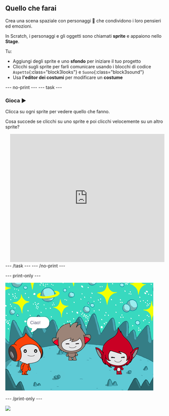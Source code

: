 ## Quello che farai

Crea una scena spaziale con personaggi 👾 che condividono i loro pensieri ed emozioni.

In Scratch, i personaggi e gli oggetti sono chiamati **sprite** e appaiono nello **Stage**.

Tu:
+ Aggiungi degli sprite e uno **sfondo** per iniziare il tuo progetto
+ Clicchi sugli sprite per farli comunicare usando i blocchi di codice `Aspetto`{:class="block3looks"} e `Suono`{:class="block3sound"}
+ Usa **l'editor dei costumi** per modificare un **costume**

--- no-print ---
--- task ---
### Gioca ▶️
<div style="display: flex; flex-wrap: wrap">
<div style="flex-basis: 175px; flex-grow: 1">  
Clicca su ogni sprite per vedere quello che fanno. 

Cosa succede se clicchi su uno sprite e poi clicchi velocemente su un altro sprite?
</div>
<div class="scratch-preview" style="margin-left: 15px;">
  <iframe allowtransparency="true" width="485" height="402" src="https://scratch.mit.edu/projects/embed/946016490/?autostart=false" frameborder="0"></iframe>
</div>
</div>
--- /task ---
--- /no-print ---

--- print-only ---

![Il progetto completo.](images/showcase_static.png)

--- /print-only ---

![](https://code.org/api/hour/begin_raspi_space.png)

